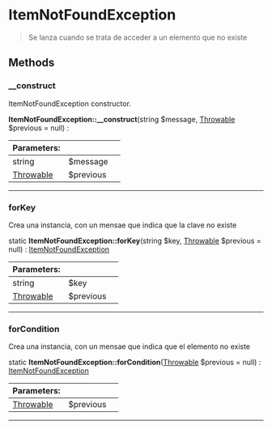
                                                                                                                                            
    
# ItemNotFoundException


> Se lanza cuando se trata de acceder a un elemento que no existe
>
> 








## Methods

### __construct
ItemNotFoundException constructor.


**ItemNotFoundException::__construct**(string $message, [Throwable](../../../../Throwable.md) $previous = null) : 


|Parameters: | | |
| --- | --- | --- |
|string |$message |  |
|[Throwable](../../../../Throwable.md) |$previous |  |

---


### forKey
Crea una instancia, con un mensae que indica que la clave no existe


static **ItemNotFoundException::forKey**(string $key, [Throwable](../../../../Throwable.md) $previous = null) : [ItemNotFoundException](../../../../ItemNotFoundException.md)


|Parameters: | | |
| --- | --- | --- |
|string |$key |  |
|[Throwable](../../../../Throwable.md) |$previous |  |

---


### forCondition
Crea una instancia, con un mensae que indica que el elemento no existe


static **ItemNotFoundException::forCondition**([Throwable](../../../../Throwable.md) $previous = null) : [ItemNotFoundException](../../../../ItemNotFoundException.md)


|Parameters: | | |
| --- | --- | --- |
|[Throwable](../../../../Throwable.md) |$previous |  |

---


                                                                                                                                                                                                                                                                                                                                                                                                            
    
                                                                                                                                                                                                                                                                             
                